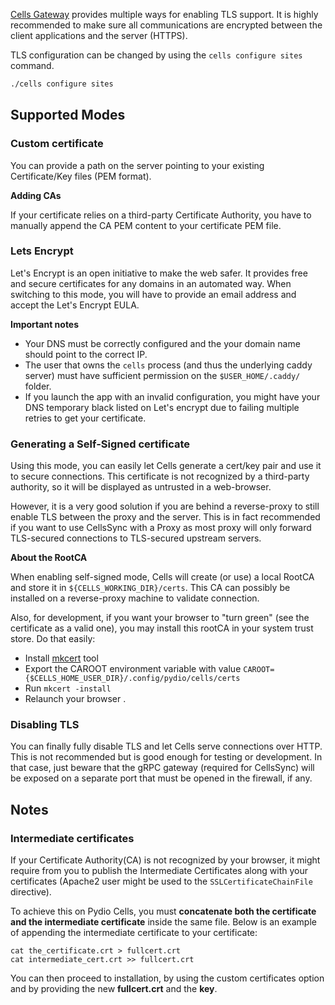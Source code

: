 [Cells Gateway](./glossary) provides multiple ways for enabling TLS support. It is highly recommended to make sure all communications are encrypted between the client applications and the server (HTTPS).

TLS configuration can be changed by using the `cells configure sites` command.

```sh
./cells configure sites
```

## Supported Modes

### Custom certificate

You can provide a path on the server pointing to your existing Certificate/Key files (PEM format).

**Adding CAs**

If your certificate relies on a third-party Certificate Authority, you have to manually append the CA PEM content to your certificate PEM file.

### Lets Encrypt

Let's Encrypt is an open initiative to make the web safer. It provides free and secure certificates for any domains in an automated way. When switching to this mode, you will have to provide an email address and accept the Let's Encrypt EULA.

**Important notes**

- Your DNS must be correctly configured and the your domain name should point to the correct IP.
- The user that owns the `cells` process (and thus the underlying caddy server) must have sufficient permission on the `$USER_HOME/.caddy/` folder.
- If you launch the app with an invalid configuration, you might have your DNS temporary black listed on Let's encrypt due to failing multiple retries to get your certificate.  

### Generating a Self-Signed certificate

Using this mode, you can easily let Cells generate a cert/key pair and use it to secure connections. This certificate is not recognized by a third-party authority, so it will be displayed as untrusted in a web-browser. 

However, it is a very good solution if you are behind a reverse-proxy to still enable TLS between the proxy and the server. This is in fact recommended if you want to use CellsSync with a Proxy as most proxy will only forward TLS-secured connections to TLS-secured upstream servers.

**About the RootCA**

When enabling self-signed mode, Cells will create (or use) a local RootCA and store it in `${CELLS_WORKING_DIR}/certs`. This CA can possibly be installed on a reverse-proxy machine to validate connection.

Also, for development, if you want your browser to "turn green" (see the certificate as a valid one), you may install this rootCA in your system trust store. Do that easily:

- Install [mkcert](https://github.com/FiloSottile/mkcert) tool
- Export the CAROOT environment variable with value `CAROOT={$CELLS_HOME_USER_DIR}/.config/pydio/cells/certs`
- Run `mkcert -install`
- Relaunch your browser .

### Disabling TLS

You can finally fully disable TLS and let Cells serve connections over HTTP. This is not recommended but is good enough for testing or development. In that case, just beware that the gRPC gateway (required for CellsSync) will be exposed on a separate port that must be opened in the firewall, if any.

## Notes

### Intermediate certificates

If your Certificate Authority(CA) is not recognized by your browser, it might require from you to publish the Intermediate Certificates along with your certificates (Apache2 user might be used to the `SSLCertificateChainFile` directive).

To achieve this on Pydio Cells, you must **concatenate both the certificate and the intermediate certificate** inside the same file. Below is an example of appending the intermediate certificate to your certificate: 

```
cat the_certificate.crt > fullcert.crt
cat intermediate_cert.crt >> fullcert.crt
```

You can then proceed to installation, by using the custom certificates option and by providing the new **fullcert.crt** and the **key**.